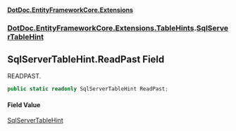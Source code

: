 #### [DotDoc\.EntityFrameworkCore\.Extensions](Home.md 'Home')
### [DotDoc\.EntityFrameworkCore\.Extensions\.TableHints](DotDoc.EntityFrameworkCore.Extensions.TableHints.md 'DotDoc\.EntityFrameworkCore\.Extensions\.TableHints').[SqlServerTableHint](SqlServerTableHint.md 'DotDoc\.EntityFrameworkCore\.Extensions\.TableHints\.SqlServerTableHint')

## SqlServerTableHint\.ReadPast Field

READPAST\.

```csharp
public static readonly SqlServerTableHint ReadPast;
```

#### Field Value
[SqlServerTableHint](SqlServerTableHint.md 'DotDoc\.EntityFrameworkCore\.Extensions\.TableHints\.SqlServerTableHint')